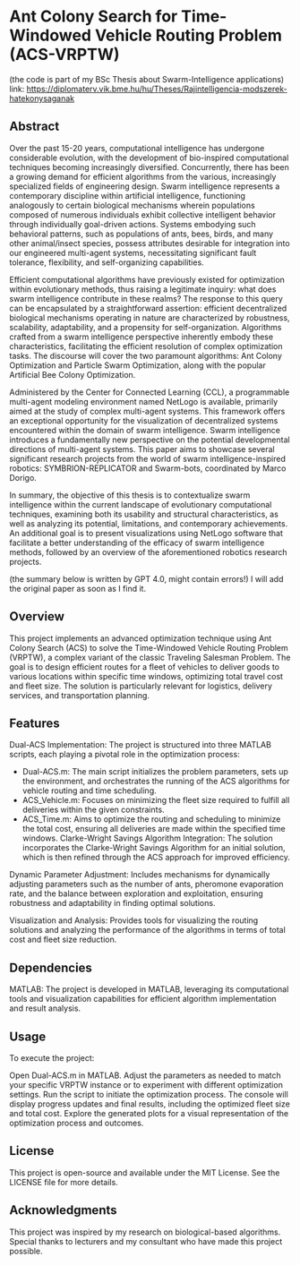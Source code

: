 # Ant Colony Search for Time-Windowed Vehicle Routing Problem (ACS-VRPTW)

(the code is part of my BSc Thesis about Swarm-Intelligence applications)  
link: https://diplomaterv.vik.bme.hu/hu/Theses/Rajintelligencia-modszerek-hatekonysaganak

## Abstract

Over the past 15-20 years, computational intelligence has undergone considerable evolution, with the development of bio-inspired computational techniques becoming increasingly diversified. Concurrently, there has been a growing demand for efficient algorithms from the various, increasingly specialized fields of engineering design. Swarm intelligence represents a contemporary discipline within artificial intelligence, functioning analogously to certain biological mechanisms wherein populations composed of numerous individuals exhibit collective intelligent behavior through individually goal-driven actions. Systems embodying such behavioral patterns, such as populations of ants, bees, birds, and many other animal/insect species, possess attributes desirable for integration into our engineered multi-agent systems, necessitating significant fault tolerance, flexibility, and self-organizing capabilities.

Efficient computational algorithms have previously existed for optimization within evolutionary methods, thus raising a legitimate inquiry: what does swarm intelligence contribute in these realms? The response to this query can be encapsulated by a straightforward assertion: efficient decentralized biological mechanisms operating in nature are characterized by robustness, scalability, adaptability, and a propensity for self-organization. Algorithms crafted from a swarm intelligence perspective inherently embody these characteristics, facilitating the efficient resolution of complex optimization tasks. The discourse will cover the two paramount algorithms: Ant Colony Optimization and Particle Swarm Optimization, along with the popular Artificial Bee Colony Optimization.

Administered by the Center for Connected Learning (CCL), a programmable multi-agent modeling environment named NetLogo is available, primarily aimed at the study of complex multi-agent systems. This framework offers an exceptional opportunity for the visualization of decentralized systems encountered within the domain of swarm intelligence. Swarm intelligence introduces a fundamentally new perspective on the potential developmental directions of multi-agent systems. This paper aims to showcase several significant research projects from the world of swarm intelligence-inspired robotics: SYMBRION-REPLICATOR and Swarm-bots, coordinated by Marco Dorigo.

In summary, the objective of this thesis is to contextualize swarm intelligence within the current landscape of evolutionary computational techniques, examining both its usability and structural characteristics, as well as analyzing its potential, limitations, and contemporary achievements. An additional goal is to present visualizations using NetLogo software that facilitate a better understanding of the efficacy of swarm intelligence methods, followed by an overview of the aforementioned robotics research projects.

(the summary below is written by GPT 4.0, might contain errors!) I will add the original paper as soon as I find it.

## Overview
This project implements an advanced optimization technique using Ant Colony Search (ACS) to solve the Time-Windowed Vehicle Routing Problem (VRPTW), a complex variant of the classic Traveling Salesman Problem. The goal is to design efficient routes for a fleet of vehicles to deliver goods to various locations within specific time windows, optimizing total travel cost and fleet size. The solution is particularly relevant for logistics, delivery services, and transportation planning.

## Features
Dual-ACS Implementation: The project is structured into three MATLAB scripts, each playing a pivotal role in the optimization process:

- Dual-ACS.m: The main script initializes the problem parameters, sets up the environment, and orchestrates the running of the ACS algorithms for vehicle routing and time scheduling.
- ACS_Vehicle.m: Focuses on minimizing the fleet size required to fulfill all deliveries within the given constraints.
- ACS_Time.m: Aims to optimize the routing and scheduling to minimize the total cost, ensuring all deliveries are made within the specified time windows.
Clarke-Wright Savings Algorithm Integration: The solution incorporates the Clarke-Wright Savings Algorithm for an initial solution, which is then refined through the ACS approach for improved efficiency.

Dynamic Parameter Adjustment: Includes mechanisms for dynamically adjusting parameters such as the number of ants, pheromone evaporation rate, and the balance between exploration and exploitation, ensuring robustness and adaptability in finding optimal solutions.

Visualization and Analysis: Provides tools for visualizing the routing solutions and analyzing the performance of the algorithms in terms of total cost and fleet size reduction.

## Dependencies
MATLAB: The project is developed in MATLAB, leveraging its computational tools and visualization capabilities for efficient algorithm implementation and result analysis.

## Usage
To execute the project:

Open Dual-ACS.m in MATLAB.
Adjust the parameters as needed to match your specific VRPTW instance or to experiment with different optimization settings.
Run the script to initiate the optimization process. The console will display progress updates and final results, including the optimized fleet size and total cost.
Explore the generated plots for a visual representation of the optimization process and outcomes.

## License
This project is open-source and available under the MIT License. See the LICENSE file for more details.

## Acknowledgments
This project was inspired by my research on biological-based algorithms. Special thanks to lecturers and my consultant who have made this project possible.



